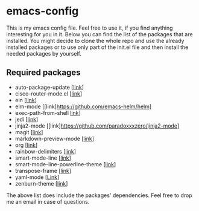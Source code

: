 # emacs-config

This is my emacs config file. Feel free to use it, if you find anything 
interesting for you in it. Below you can find the list of the packages that are
installed. You might decide to clone the whole repo and use the already
installed packages or to use only part of the init.el file and then 
install the needed packages by yourself.

## Required packages

* auto-package-update [[link](https://github.com/rranelli/auto-package-update.el)]
* cisco-router-mode.el [[link](https://www.emacswiki.org/emacs/download/cisco-router-mode.el)]
* ein [[link](https://github.com/millejoh/emacs-ipython-notebook)]
* elm-mode [[link]https://github.com/emacs-helm/helm] 
* exec-path-from-shell [link](https://github.com/purcell/exec-path-from-shell)]
* jedi [[link](https://github.com/tkf/emacs-jedi)]
* jinja2-mode [[link]https://github.com/paradoxxxzero/jinja2-mode]
* magit [[link](https://magit.vc)]
* markdown-preview-mode [[link](https://github.com/ancane/markdown-preview-mode)]
* org [[link](http://orgmode.org)]
* rainbow-delimiters [[link](https://www.emacswiki.org/emacs/RainbowDelimiters)]
* smart-mode-line [[link](https://github.com/Malabarba/smart-mode-line)]
* smart-mode-line-powerline-theme  [[link](https://github.com/Malabarba/smart-mode-line)]
* transpose-frame [[link](https://www.emacswiki.org/emacs/TransposeFrame)]
* yaml-mode [[Link](https://github.com/yoshiki/yaml-mode)]
* zenburn-theme [[link](https://github.com/bbatsov/zenburn-emacs)]

The above list does include the packages' dependencies. Feel free to drop me 
an email in case of questions.
